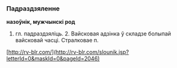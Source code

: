 ### Падраздзяленне
**назоўнік, мужчынскі род**

1. гл. падраздзяліць. 2. Вайсковая адзінка ў складзе болыпай вайсковай часці. Стралковае п.

<a rel="author">[http://rv-blr.com/](http://rv-blr.com/slounik.jsp?letterId=0&maskId=0&pageId=2046)</a>
